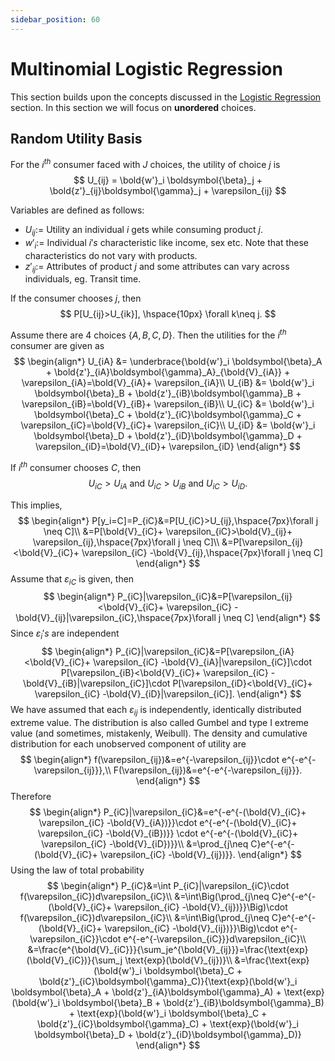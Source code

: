 ```yaml
---
sidebar_position: 60
---
```

# Multinomial Logistic Regression

This section builds upon the concepts discussed in the [Logistic Regression](/Notebooks_Courses/docs/ecotrix/4) section. In this section we will focus on **unordered** choices.

## Random Utility Basis

For the $i^{th}$ consumer faced with $J$ choices, the utility of choice $j$ is
$$
U_{ij} = \bold{w'}_i \boldsymbol{\beta}_j + \bold{z'}_{ij}\boldsymbol{\gamma}_j + \varepsilon_{ij}
$$


Variables are defined as follows:
* $U_{ij}:=$ Utility an individual $i$ gets while consuming product $j$.
* $w'_i:=$ Individual $i's$ characteristic like income, sex etc. Note that these characteristics do not vary with products.
* $z'_{ij}:=$ Attributes of product $j$ and some attributes can vary across individuals, eg. Transit time.

If the consumer chooses $j$, then
$$
P[U_{ij}>U_{ik}], \hspace{10px} \forall k\neq j.
$$

Assume there are 4 choices $\{A,B,C,D\}$. Then the utilities for the $i^{th}$ consumer are given as
$$
\begin{align*}
U_{iA} &= \underbrace{\bold{w'}_i \boldsymbol{\beta}_A + \bold{z'}_{iA}\boldsymbol{\gamma}_A}_{\bold{V}_{iA}} + \varepsilon_{iA}=\bold{V}_{iA}+ \varepsilon_{iA}\\
U_{iB} &= \bold{w'}_i \boldsymbol{\beta}_B + \bold{z'}_{iB}\boldsymbol{\gamma}_B + \varepsilon_{iB}=\bold{V}_{iB}+ \varepsilon_{iB}\\
U_{iC} &= \bold{w'}_i \boldsymbol{\beta}_C + \bold{z'}_{iC}\boldsymbol{\gamma}_C + \varepsilon_{iC}=\bold{V}_{iC}+ \varepsilon_{iC}\\
U_{iD} &= \bold{w'}_i \boldsymbol{\beta}_D + \bold{z'}_{iD}\boldsymbol{\gamma}_D + \varepsilon_{iD}=\bold{V}_{iD}+ \varepsilon_{iD}
\end{align*}
$$

If $i^{th}$ consumer chooses $C$, then
$$
U_{iC}>U_{iA} \text{ and } U_{iC}>U_{iB} \text{ and } U_{iC}>U_{iD}.
$$

This implies,
$$
\begin{align*}
    P[y_i=C]=P_{iC}&=P[U_{iC}>U_{ij},\hspace{7px}\forall j \neq C]\\
    &=P[\bold{V}_{iC}+ \varepsilon_{iC}>\bold{V}_{ij}+ \varepsilon_{ij},\hspace{7px}\forall j \neq C]\\
    &=P[\varepsilon_{ij}<\bold{V}_{iC}+ \varepsilon_{iC} -\bold{V}_{ij},\hspace{7px}\forall j \neq C]
\end{align*}
$$
Assume that $\varepsilon_{iC}$ is given, then
$$
\begin{align*}
    P_{iC}|\varepsilon_{iC}&=P[\varepsilon_{ij}<\bold{V}_{iC}+ \varepsilon_{iC} -\bold{V}_{ij}|\varepsilon_{iC},\hspace{7px}\forall j \neq C]
\end{align*}
$$
Since $\varepsilon_{i}'s$ are independent
$$
\begin{align*}
    P_{iC}|\varepsilon_{iC}&=P[\varepsilon_{iA}<\bold{V}_{iC}+ \varepsilon_{iC} -\bold{V}_{iA}|\varepsilon_{iC}]\cdot P[\varepsilon_{iB}<\bold{V}_{iC}+ \varepsilon_{iC} -\bold{V}_{iB}|\varepsilon_{iC}]\cdot P[\varepsilon_{iD}<\bold{V}_{iC}+ \varepsilon_{iC} -\bold{V}_{iD}|\varepsilon_{iC}].
\end{align*}
$$
We have assumed that each $\varepsilon_{ij}$ is independently, identically distributed extreme value. The distribution is also called Gumbel and type I extreme value (and sometimes, mistakenly, Weibull). The density and cumulative distribution for each unobserved component of utility are
$$
\begin{align*}
f(\varepsilon_{ij})&=e^{-\varepsilon_{ij}}\cdot e^{-e^{-\varepsilon_{ij}}},\\
F(\varepsilon_{ij})&=e^{-e^{-\varepsilon_{ij}}}.
\end{align*}
$$
Therefore
$$
\begin{align*}
    P_{iC}|\varepsilon_{iC}&=e^{-e^{-(\bold{V}_{iC}+ \varepsilon_{iC} -\bold{V}_{iA})}}\cdot e^{-e^{-(\bold{V}_{iC}+ \varepsilon_{iC} -\bold{V}_{iB})}} \cdot e^{-e^{-(\bold{V}_{iC}+ \varepsilon_{iC} -\bold{V}_{iD})}}\\
    &=\prod_{j\neq C}e^{-e^{-(\bold{V}_{iC}+ \varepsilon_{iC} -\bold{V}_{ij})}}.
\end{align*}
$$
Using the law of total probability
$$
\begin{align*}
    P_{iC}&=\int P_{iC}|\varepsilon_{iC}\cdot f(\varepsilon_{iC})d\varepsilon_{iC}\\
    &=\int\Big(\prod_{j\neq C}e^{-e^{-(\bold{V}_{iC}+ \varepsilon_{iC} -\bold{V}_{ij})}}\Big)\cdot f(\varepsilon_{iC})d\varepsilon_{iC}\\
    &=\int\Big(\prod_{j\neq C}e^{-e^{-(\bold{V}_{iC}+ \varepsilon_{iC} -\bold{V}_{ij})}}\Big)\cdot e^{-\varepsilon_{iC}}\cdot e^{-e^{-\varepsilon_{iC}}}d\varepsilon_{iC}\\
    &=\frac{e^{\bold{V}_{iC}}}{\sum_je^{\bold{V}_{ij}}}=\frac{\text{exp}(\bold{V}_{iC})}{\sum_j \text{exp}(\bold{V}_{ij})}\\
    &=\frac{\text{exp}(\bold{w'}_i \boldsymbol{\beta}_C + \bold{z'}_{iC}\boldsymbol{\gamma}_C)}{\text{exp}(\bold{w'}_i \boldsymbol{\beta}_A + \bold{z'}_{iA}\boldsymbol{\gamma}_A) + \text{exp}(\bold{w'}_i \boldsymbol{\beta}_B + \bold{z'}_{iB}\boldsymbol{\gamma}_B) + \text{exp}(\bold{w'}_i \boldsymbol{\beta}_C + \bold{z'}_{iC}\boldsymbol{\gamma}_C) + \text{exp}(\bold{w'}_i \boldsymbol{\beta}_D + \bold{z'}_{iD}\boldsymbol{\gamma}_D)}
\end{align*}
$$
